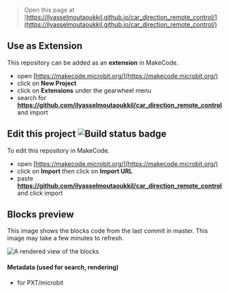 
> Open this page at [https://ilyasselmoutaoukkil.github.io/car_direction_remote_control/](https://ilyasselmoutaoukkil.github.io/car_direction_remote_control/)

## Use as Extension

This repository can be added as an **extension** in MakeCode.

* open [https://makecode.microbit.org/](https://makecode.microbit.org/)
* click on **New Project**
* click on **Extensions** under the gearwheel menu
* search for **https://github.com/ilyasselmoutaoukkil/car_direction_remote_control** and import

## Edit this project ![Build status badge](https://github.com/ilyasselmoutaoukkil/car_direction_remote_control/workflows/MakeCode/badge.svg)

To edit this repository in MakeCode.

* open [https://makecode.microbit.org/](https://makecode.microbit.org/)
* click on **Import** then click on **Import URL**
* paste **https://github.com/ilyasselmoutaoukkil/car_direction_remote_control** and click import

## Blocks preview

This image shows the blocks code from the last commit in master.
This image may take a few minutes to refresh.

![A rendered view of the blocks](https://github.com/ilyasselmoutaoukkil/car_direction_remote_control/raw/master/.github/makecode/blocks.png)

#### Metadata (used for search, rendering)

* for PXT/microbit
<script src="https://makecode.com/gh-pages-embed.js"></script><script>makeCodeRender("{{ site.makecode.home_url }}", "{{ site.github.owner_name }}/{{ site.github.repository_name }}");</script>
